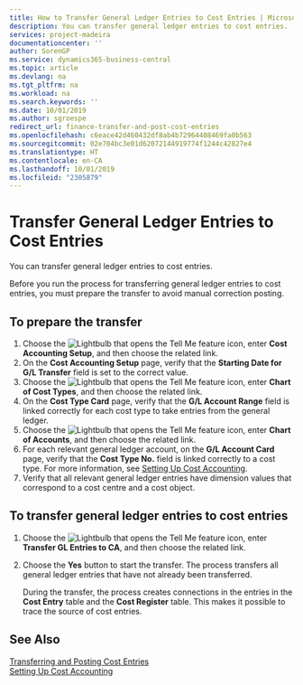 ```yaml
---
title: How to Transfer General Ledger Entries to Cost Entries | Microsoft Docs
description: You can transfer general ledger entries to cost entries.
services: project-madeira
documentationcenter: ''
author: SorenGP
ms.service: dynamics365-business-central
ms.topic: article
ms.devlang: na
ms.tgt_pltfrm: na
ms.workload: na
ms.search.keywords: ''
ms.date: 10/01/2019
ms.author: sgroespe
redirect_url: finance-transfer-and-post-cost-entries
ms.openlocfilehash: c6eace42d460432df8ab4b72964408469fa0b563
ms.sourcegitcommit: 02e704bc3e01d62072144919774f1244c42827e4
ms.translationtype: HT
ms.contentlocale: en-CA
ms.lasthandoff: 10/01/2019
ms.locfileid: "2305879"
---
```

# <a name="transfer-general-ledger-entries-to-cost-entries"></a>Transfer General Ledger Entries to Cost Entries
You can transfer general ledger entries to cost entries.  

Before you run the process for transferring general ledger entries to cost entries, you must prepare the transfer to avoid manual correction posting.  

## <a name="to-prepare-the-transfer"></a>To prepare the transfer  

1.  Choose the ![Lightbulb that opens the Tell Me feature](media/ui-search/search_small.png "Tell me what you want to do") icon, enter **Cost Accounting Setup**, and then choose the related link.  
2.  On the **Cost Accounting Setup** page, verify that the **Starting Date for G/L Transfer** field is set to the correct value.  
3.  Choose the ![Lightbulb that opens the Tell Me feature](media/ui-search/search_small.png "Tell me what you want to do") icon, enter **Chart of Cost Types**, and then choose the related link.  
4.  On the **Cost Type Card** page, verify that the **G/L Account Range** field is linked correctly for each cost type to take entries from the general ledger.  
5.  Choose the ![Lightbulb that opens the Tell Me feature](media/ui-search/search_small.png "Tell me what you want to do") icon, enter **Chart of Accounts**, and then choose the related link.  
6.  For each relevant general ledger account, on the **G/L Account Card** page, verify that the **Cost Type No.** field is linked correctly to a cost type. For more information, see [Setting Up Cost Accounting](finance-set-up-cost-accounting.md).  
7.  Verify that all relevant general ledger entries have dimension values that correspond to a cost centre and a cost object.  

## <a name="to-transfer-general-ledger-entries-to-cost-entries"></a>To transfer general ledger entries to cost entries  
1.  Choose the ![Lightbulb that opens the Tell Me feature](media/ui-search/search_small.png "Tell me what you want to do") icon, enter **Transfer GL Entries to CA**, and then choose the related link.  
2.  Choose the **Yes** button to start the transfer. The process transfers all general ledger entries that have not already been transferred.  

    During the transfer, the process creates connections in the entries in the **Cost Entry** table and the **Cost Register** table. This makes it possible to trace the source of cost entries.  

## <a name="see-also"></a>See Also  
[Transferring and Posting Cost Entries](finance-transfer-and-post-cost-entries.md)   
[Setting Up Cost Accounting](finance-set-up-cost-accounting.md)   
